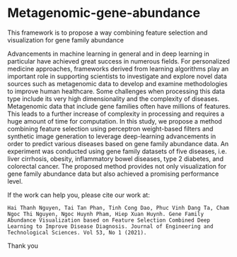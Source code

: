 # Metagenomic-gene-abundance
This framework is to propose a way combining feature selection and visualization for gene family abundance

Advancements in machine learning in general and in deep learning in particular have achieved great success in numerous fields. For personalized medicine approaches, frameworks derived from learning algorithms play an important role in supporting scientists to investigate and explore novel data sources such as metagenomic data to develop and examine methodologies to improve human healthcare. Some challenges when processing this data type include its very high dimensionality and the complexity of diseases. Metagenomic data that include gene families often have millions of features. This leads to a further increase of complexity in processing and requires a huge amount of time for computation. In this study, we propose a method combining feature selection using perceptron weight-based filters and synthetic image generation to leverage deep-learning advancements in order to predict various diseases based on gene family abundance data. An experiment was conducted using gene family datasets of five diseases, i.e. liver cirrhosis, obesity, inflammatory bowel diseases, type 2 diabetes, and colorectal cancer. The proposed method provides not only visualization for gene family abundance data but also achieved a promising
performance level.

If the work can help you, please cite our work at: 
```
Hai Thanh Nguyen, Tai Tan Phan, Tinh Cong Dao, Phuc Vinh Dang Ta, Cham Ngoc Thi Nguyen, Ngoc Huynh Pham, Hiep Xuan Huynh. Gene Family Abundance Visualization based on Feature Selection Combined Deep Learning to Improve Disease Diagnosis. Journal of Engineering and Technological Sciences. Vol 53, No 1 (2021). 
```
Thank you
